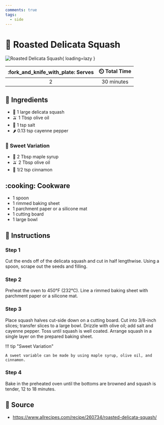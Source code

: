 ```yaml
---
comments: true
tags:
  - side
---
```

# :cucumber: Roasted Delicata Squash

![Roasted Delicata Squash][1]{ loading=lazy }

| :fork_and_knife_with_plate: Serves | :timer_clock: Total Time |
|:----------------------------------:|:-----------------------: |
| 2 | 30 minutes |

## :salt: Ingredients

- :cucumber: 1 large delicata squash
- :olive: 1 Tbsp olive oil
- :salt: 1 tsp salt
- :hot_pepper: 0.13 tsp cayenne pepper

### :candy: Sweet Variation

- :maple_leaf: 2 Tbsp maple syrup
- :olive: 2 Tbsp olive oil
- :custard: 1/2 tsp cinnamon

## :cooking: Cookware

- 1 spoon
- 1 rimmed baking sheet
- 1 parchment paper or a silicone mat
- 1 cutting board
- 1 large bowl

## :pencil: Instructions

### Step 1

Cut the ends off of the delicata squash and cut in half lengthwise. Using a spoon, scrape out the seeds and filling.

### Step 2

Preheat the oven to 450°F (232°C). Line a rimmed baking sheet with parchment paper or a silicone mat.

### Step 3

Place squash halves cut-side down on a cutting board. Cut into 3/8-inch slices; transfer slices to a large bowl. Drizzle
with olive oil; add salt and cayenne pepper. Toss until squash is well coated. Arrange squash in a single layer on the
prepared baking sheet.

!!! tip "Sweet Variation"

    A sweet variable can be made by using maple syrup, olive oil, and cinnamon.

### Step 4

Bake in the preheated oven until the bottoms are browned and squash is tender, 12 to 18 minutes.

## :link: Source

- <https://www.allrecipes.com/recipe/260734/roasted-delicata-squash/>

[1]: <../assets/images/roasted-delicata-squash.jpg>
